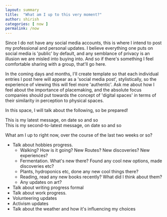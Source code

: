 ```yaml
---
layout: summary
title:  "What am I up to this very moment?"
author: shirish
categories: [ now ]
permalink: /now
---
```


Since I do not have any social media accounts, this is where I intend to post my professional and personal updates. I believe everything one puts on social media is 'public' by default, and any semblance of privacy is an illusion we are misled into buying into. And so if there's something I feel comfortable sharing with a group, that'll go here.

In the coming days and months, I'll create template so that each individual entries I post here will appear as a 'social media post', stylistically, so the experience of viewing this will feel more 'authentic'. Ask me about how I feel about the importance of placemaking, and the absolute focus companies should put towards the concept of 'digital spaces' in terms of their similarity in perception to physical spaces.

In this space, I will talk about the following, so be prepared!

<link href="{{ site.url }}/assets/css/tooltip.css" rel="stylesheet">

<div class="messages tooltip-left">
This is my latest message, on date so and so
</div>

<div class="messages tooltip-right">
This is my second-to-latest message, on date so and so
</div>


What am I up to right now, over the course of the last two weeks or so?
  * Talk about hobbies progress.
    * Walking? How is it going? New Routes? New discoveries? New experiences?
    * Fermentation. What's new there? Found any cool new options, made discoveries etc?
    * Plants, hydroponics etc, done any new cool things there?
    * Reading, read any new books recently? What did I think about them?
    * Any updates on art?
  * Talk about writing progress formal
  * Talk about work progress.
  * Volunteering updates
  * Activism updates
  * Talk about the weather and how it's influencing my choices
